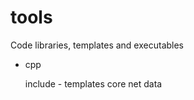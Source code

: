 tools
=====

Code libraries, templates and executables

* cpp

	include - templates
	core
	net
	data

